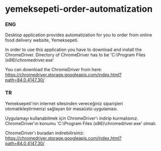 # yemeksepeti-order-automatization

### ENG
Desktop application provides automatization for you to order from online food delivery website, Yemeksepeti.

In order to use this application you have to download and install the ChromeDriver. Directory of ChromeDriver has to be 'C:\Program Files (x86)\chromedriver.exe'

You can download the ChromeDriver from here: https://chromedriver.storage.googleapis.com/index.html?path=84.0.4147.30/

### TR
Yemeksepeti'nin internet sitesinden vereceğiniz siparişleri otomatikleştirmenizi sağlayan bir masaüstü uygulaması.

Uygulamayı kullanabilmek için ChromeDriver'ı indirip kurmalısınız. ChromeDriver'ın konumu 'C:\Program Files (x86)\chromedriver.exe' olmalı.

ChromeDriver'ı buradan indirebilirsiniz: https://chromedriver.storage.googleapis.com/index.html?path=84.0.4147.30/
